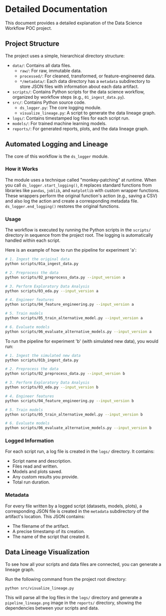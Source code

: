 # Detailed Documentation

This document provides a detailed explanation of the Data Science Workflow POC project.

## Project Structure

The project uses a simple, hierarchical directory structure:

- `data/`: Contains all data files.
  - `raw/`: For raw, immutable data.
  - `processed/`: For cleaned, transformed, or feature-engineered data.
  - `*/metadata/`: Each data directory has a `metadata` subdirectory to store JSON files with information about each data artifact.
- `scripts/`: Contains Python scripts for the data science workflow, organized by workflow steps (e.g., `01_ingest_data.py`).
- `src/`: Contains Python source code.
  - `ds_logger.py`: The core logging module.
  - `visualize_lineage.py`: A script to generate the data lineage graph.
- `logs/`: Contains timestamped log files for each script run.
- `models/`: For trained machine learning models.
- `reports/`: For generated reports, plots, and the data lineage graph.

## Automated Logging and Lineage

The core of this workflow is the `ds_logger` module.

### How it Works

The module uses a technique called "monkey-patching" at runtime. When you call `ds_logger.start_logging()`, it replaces standard functions from libraries like `pandas`, `joblib`, and `matplotlib` with custom wrapper functions. These wrappers perform the original function's action (e.g., saving a CSV) and also log the action and create a corresponding metadata file. `ds_logger.end_logging()` restores the original functions.

### Usage

The workflow is executed by running the Python scripts in the `scripts/` directory in sequence from the project root. The logging is automatically handled within each script.

Here is an example of how to run the pipeline for experiment 'a':

```bash
# 1. Ingest the original data
python scripts/01a_ingest_data.py

# 2. Preprocess the data
python scripts/02_preprocess_data.py --input_version a

# 3. Perform Exploratory Data Analysis
python scripts/03_eda.py --input_version a

# 4. Engineer features
python scripts/04_feature_engineering.py --input_version a

# 5. Train models
python scripts/05_train_alternative_model.py --input_version a

# 6. Evaluate models
python scripts/06_evaluate_alternative_models.py --input_version a
```

To run the pipeline for experiment 'b' (with simulated new data), you would run:
```bash
# 1. Ingest the simulated new data
python scripts/01b_ingest_data.py

# 2. Preprocess the data
python scripts/02_preprocess_data.py --input_version b

# 3. Perform Exploratory Data Analysis
python scripts/03_eda.py --input_version b

# 4. Engineer features
python scripts/04_feature_engineering.py --input_version b

# 5. Train models
python scripts/05_train_alternative_model.py --input_version b

# 6. Evaluate models
python scripts/06_evaluate_alternative_models.py --input_version b
```

### Logged Information

For each script run, a log file is created in the `logs/` directory. It contains:
- Script name and description.
- Files read and written.
- Models and plots saved.
- Any custom results you provide.
- Total run duration.

### Metadata

For every file written by a logged script (datasets, models, plots), a corresponding JSON file is created in the `metadata` subdirectory of the artifact's location. This JSON contains:
- The filename of the artifact.
- A precise timestamp of its creation.
- The name of the script that created it.

## Data Lineage Visualization

To see how all your scripts and data files are connected, you can generate a lineage graph.

Run the following command from the project root directory:

```bash
python src/visualize_lineage.py
```

This will parse all the log files in the `logs/` directory and generate a `pipeline_lineage.png` image in the `reports/` directory, showing the dependencies between your scripts and data.